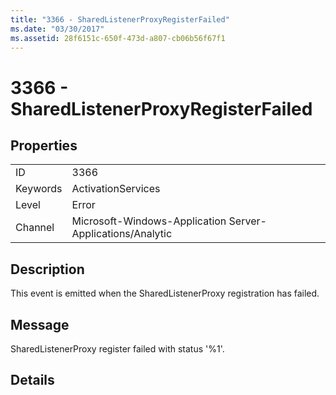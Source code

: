 ```yaml
---
title: "3366 - SharedListenerProxyRegisterFailed"
ms.date: "03/30/2017"
ms.assetid: 28f6151c-650f-473d-a807-cb06b56f67f1
---
```

# 3366 - SharedListenerProxyRegisterFailed
## Properties  


|||  
|-|-|  
|ID|3366|  
|Keywords|ActivationServices|  
|Level|Error|  
|Channel|Microsoft-Windows-Application Server-Applications/Analytic|  

## Description  
 This event is emitted when the SharedListenerProxy registration has failed.  

## Message  
 SharedListenerProxy register failed with status '%1'.  

## Details

